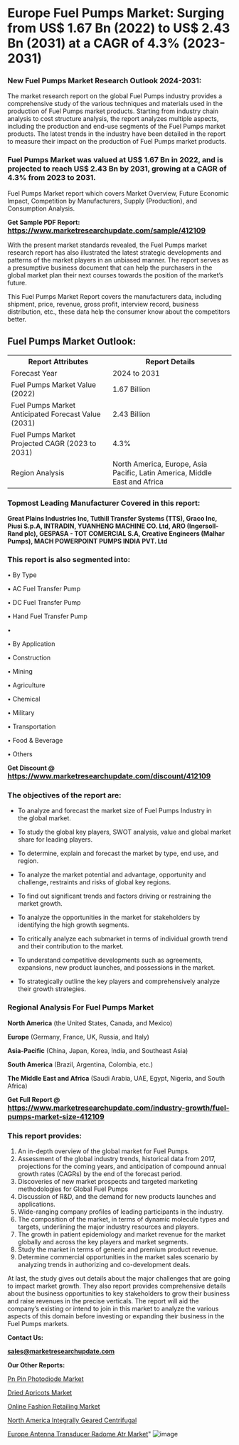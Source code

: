 # Europe Fuel Pumps Market: Surging from US$ 1.67 Bn (2022) to US$ 2.43 Bn (2031) at a CAGR of 4.3% (2023-2031)

<strong><h3>New Fuel Pumps Market Research Outlook 2024-2031:</h3></strong>

The market research report on the global Fuel Pumps industry provides a comprehensive study of the various techniques and materials used in the production of Fuel Pumps market products. Starting from industry chain analysis to cost structure analysis, the report analyzes multiple aspects, including the production and end-use segments of the Fuel Pumps market products. The latest trends in the industry have been detailed in the report to measure their impact on the production of Fuel Pumps market products.

<strong><h3>Fuel Pumps Market was valued at US$ 1.67 Bn in 2022, and is projected to reach US$ 2.43 Bn by 2031, growing at a CAGR of 4.3% from 2023 to 2031.</h3></strong>

Fuel Pumps Market report which covers Market Overview, Future Economic Impact, Competition by Manufacturers, Supply (Production), and Consumption Analysis.

<strong>Get Sample PDF Report: <a href=https://www.marketresearchupdate.com/sample/412109><font size=3 color=#0000ff>https://www.marketresearchupdate.com/sample/412109</font></a></strong>

With the present market standards revealed, the Fuel Pumps market research report has also illustrated the latest strategic developments and patterns of the market players in an unbiased manner. The report serves as a presumptive business document that can help the purchasers in the global market plan their next courses towards the position of the market’s future.

This Fuel Pumps Market Report covers the manufacturers data, including shipment, price, revenue, gross profit, interview record, business distribution, etc., these data help the consumer know about the competitors better.

<html>
<body>

<h2>Fuel Pumps Market Outlook:</h2>

<table>
  <tr>
    <th>Report Attributes</th>
    <th>Report Details</th>
  </tr>
  <tr>
    <td>Forecast Year</td>
    <td>2024 to 2031</td>
  </tr>
  <tr>
    <td>Fuel Pumps Market Value (2022)</td>
    <td>1.67 Billion</td>
  </tr>
  <tr>
    <td>Fuel Pumps Market Anticipated Forecast Value (2031)</td>
    <td>2.43 Billion</td>
  </tr>
  <tr>
    <td>Fuel Pumps Market Projected CAGR (2023 to 2031)</td>
    <td>4.3%</td>
  </tr>
  <tr>
    <td>Region Analysis</td>
    <td>North America, Europe, Asia Pacific, Latin America, Middle East and Africa</td>
  </tr>
</table>

</body>
</html>

<strong><h3>Topmost Leading Manufacturer Covered in this report:</h3></strong>

<strong>Great Plains Industries Inc, Tuthill Transfer Systems (TTS), Graco Inc, Piusi S.p.A, INTRADIN, YUANHENG MACHINE CO. Ltd, ARO (Ingersoll-Rand plc), GESPASA - TOT COMERCIAL S.A, Creative Engineers (Malhar Pumps), MACH POWERPOINT PUMPS INDIA PVT. Ltd</strong>

<strong><h3>This report is also segmented into:</h3></strong>

• By Type

• AC Fuel Transfer Pump

• DC Fuel Transfer Pump

• Hand Fuel Transfer Pump

• 

• By Application

• Construction

• Mining

• Agriculture

• Chemical

• Military

• Transportation

• Food & Beverage

• Others

<strong>Get Discount @ <a href=https://www.marketresearchupdate.com/discount/412109><font size=3 color=#0000ff>https://www.marketresearchupdate.com/discount/412109</font></a></strong>

<strong><h3>The objectives of the report are:</h3></strong>

- To analyze and forecast the market size of Fuel Pumps Industry in the global market.

- To study the global key players, SWOT analysis, value and global market share for leading players.

- To determine, explain and forecast the market by type, end use, and region.

- To analyze the market potential and advantage, opportunity and challenge, restraints and risks of global key regions.

- To find out significant trends and factors driving or restraining the market growth.

- To analyze the opportunities in the market for stakeholders by identifying the high growth segments.

- To critically analyze each submarket in terms of individual growth trend and their contribution to the market.

- To understand competitive developments such as agreements, expansions, new product launches, and possessions in the market.

- To strategically outline the key players and comprehensively analyze their growth strategies.

<strong><h3>Regional Analysis For Fuel Pumps Market</h3></strong>

<strong>North America</strong> (the United States, Canada, and Mexico)

<strong>Europe</strong> (Germany, France, UK, Russia, and Italy)

<strong>Asia-Pacific</strong> (China, Japan, Korea, India, and Southeast Asia)

<strong>South America</strong> (Brazil, Argentina, Colombia, etc.)

<strong>The Middle East and Africa</strong> (Saudi Arabia, UAE, Egypt, Nigeria, and South Africa)

<strong>Get Full Report @ <a href=https://www.marketresearchupdate.com/industry-growth/fuel-pumps-market-size-412109><font size=3 color=#0000ff>https://www.marketresearchupdate.com/industry-growth/fuel-pumps-market-size-412109</font></a></strong>

<strong><h3>This report provides:</h3></strong>
<ol>
  <li>An in-depth overview of the global market for Fuel Pumps.</li>
  <li>Assessment of the global industry trends, historical data from 2017, projections for the coming years, and anticipation of compound annual growth rates (CAGRs) by the end of the forecast period.</li>
  <li>Discoveries of new market prospects and targeted marketing methodologies for Global Fuel Pumps</li>
  <li>Discussion of R&amp;D, and the demand for new products launches and applications.</li>
  <li>Wide-ranging company profiles of leading participants in the industry.</li>
  <li>The composition of the market, in terms of dynamic molecule types and targets, underlining the major industry resources and players.</li>
  <li>The growth in patient epidemiology and market revenue for the market globally and across the key players and market segments.</li>
  <li>Study the market in terms of generic and premium product revenue.</li>
  <li>Determine commercial opportunities in the market sales scenario by analyzing trends in authorizing and co-development deals.</li>
</ol>

At last, the study gives out details about the major challenges that are going to impact market growth. They also report provides comprehensive details about the business opportunities to key stakeholders to grow their business and raise revenues in the precise verticals. The report will aid the company’s existing or intend to join in this market to analyze the various aspects of this domain before investing or expanding their business in the Fuel Pumps markets.

<strong>Contact Us:</strong>

<strong>sales@marketresearchupdate.com</strong>

<strong>Our Other Reports:</strong>

<a href=https://www.linkedin.com/pulse/pn-pin-photodiode-market-has-huge-demand-worldwide>Pn Pin Photodiode Market</a>

<a href=https://www.linkedin.com/pulse/dried-apricots-market-witness-huge-growth-2027-size-trends>Dried Apricots Market</a>

<a href=https://www.linkedin.com/pulse/online-fashion-retailing-market-size-share-outlook-growth>Online Fashion Retailing Market</a>

<a href=https://www.linkedin.com/pulse/north-america-integrally-geared-centrifugal>North America Integrally Geared Centrifugal</a>

<a href=https://www.linkedin.com/pulse/europe-antenna-transducer-radome-atr-market-2023-latest>Europe Antenna Transducer Radome Atr Market</a>"
![image](https://github.com/rutujamande/Market-Report-Analysis/assets/158454097/b3452d25-f120-41f4-85d0-a0db5b8ea0b8)
